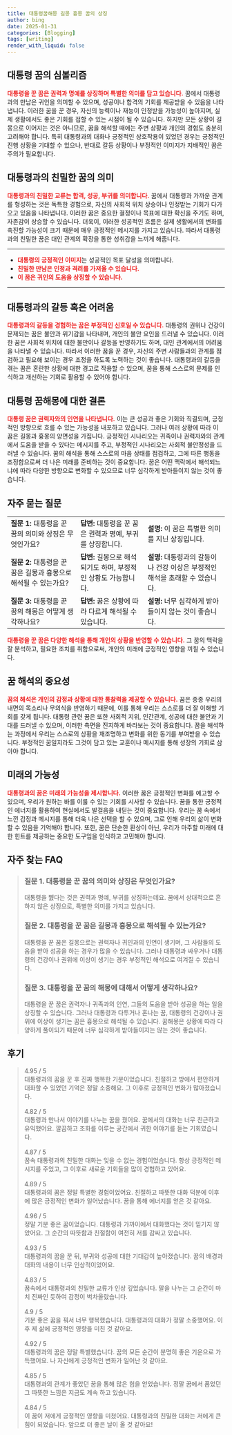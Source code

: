 ```yaml
---
title: 대통령꿈해몽 길몽 흉몽 꿈의 상징
author: bing
date: 2025-01-31
categories: [Blogging]
tags: [writing]
render_with_liquid: false
---
```



<h2 id='대통령 꿈의 심볼리즘'>대통령 꿈의 심볼리즘</h2>

<p><b><span style="color: #ee2323;">대통령을 꾼 꿈은 권력과 명예를 상징하며 특별한 의미를 담고 있습니다.</span></b> 꿈에서 대통령과의 만남은 귀인을 의미할 수 있으며, 성공이나 합격의 기회를 제공받을 수 있음을 나타냅니다. 이러한 꿈을 꾼 경우, 자신의 능력이나 재능이 인정받을 가능성이 높아지며, 실제 생활에서도 좋은 기회를 접할 수 있는 시점이 될 수 있습니다. 하지만 모든 상황이 길몽으로 이어지는 것은 아니므로, 꿈을 해석할 때에는 주변 상황과 개인의 경험도 충분히 고려해야 합니다. 특히 대통령과의 대화나 긍정적인 상호작용이 있었던 경우는 긍정적인 진행 상황을 기대할 수 있으나, 반대로 갈등 상황이나 부정적인 이미지가 지배적인 꿈은 주의가 필요합니다.</p>

<h2 id='대통령과의 친밀한 꿈의 의미'>대통령과의 친밀한 꿈의 의미</h2>

<p><b><span style="color: #ee2323;">대통령과의 친밀한 교류는 합격, 성공, 부귀를 의미합니다.</span></b> 꿈에서 대통령과 가까운 관계를 형성하는 것은 독특한 경험으로, 자신의 사회적 위치 상승이나 인정받는 기회가 다가오고 있음을 나타냅니다. 이러한 꿈은 중요한 결정이나 목표에 대한 확신을 주기도 하며, 자존감이 상승할 수 있습니다. 더욱이, 이러한 성공적인 흐름은 실제 생활에서의 변화를 촉진할 가능성이 크기 때문에 매우 긍정적인 메시지를 가지고 있습니다. 따라서 대통령과의 친밀한 꿈은 대인 관계의 확장을 통한 성취감을 느끼게 해줍니다.</p>

<hr />

<ul>
    <li><b><span style="color: #ee2323;">대통령의 긍정적인 이미지</span></b>는 성공적인 목표 달성을 의미합니다.</li>
    <li><b><span style="color: #ee2323;">친밀한 만남은 인정과 격려를 가져올 수 있습니다.</span></b></li>
    <li><b><span style="color: #ee2323;">이 꿈은 귀인의 도움을 상징할 수 있습니다.</span></b></li>
</ul>

<hr />

<h2 id='대통령과의 갈등 혹은 어려움'>대통령과의 갈등 혹은 어려움</h2>

<p><b><span style="color: #ee2323;">대통령과의 갈등을 경험하는 꿈은 부정적인 신호일 수 있습니다.</span></b> 대통령의 권위나 건강이 문제되는 꿈은 불안과 위기감을 나타내며, 개인의 불안 요인을 드러낼 수 있습니다. 이러한 꿈은 사회적 위치에 대한 불만이나 갈등을 반영하기도 하며, 대인 관계에서의 어려움을 나타낼 수 있습니다. 따라서 이러한 꿈을 꾼 경우, 자신의 주변 사람들과의 관계를 점검하고 필요해 보이는 경우 조정을 하도록 노력하는 것이 좋습니다. 대통령과의 갈등을 겪는 꿈은 혼란한 상황에 대한 경고로 작용할 수 있으며, 꿈을 통해 스스로의 문제를 인식하고 개선하는 기회로 활용할 수 있어야 합니다.</p>

<h2 id='대통령 꿈해몽에 대한 결론'>대통령 꿈해몽에 대한 결론</h2>

<p><b><span style="color: #ee2323;">대통령 꿈은 권력자와의 인연을 나타냅니다.</span></b> 이는 큰 성공과 좋은 기회와 직결되며, 긍정적인 방향으로 흐를 수 있는 가능성을 내포하고 있습니다. 그러나 여러 상황에 따라 이 꿈은 길몽과 흉몽의 양면성을 가집니다. 긍정적인 시나리오는 귀족이나 권력자와의 관계에서 도움을 받을 수 있다는 메시지를 주고, 부정적인 시나리오는 사회적 불안정성을 드러낼 수 있습니다. 꿈의 해석을 통해 스스로의 마음 상태를 점검하고, 그에 따른 행동을 조정함으로써 더 나은 미래를 준비하는 것이 중요합니다. 꿈은 어떤 맥락에서 해석되느냐에 따라 다양한 방향으로 변화할 수 있으므로 너무 심각하게 받아들이지 않는 것이 좋습니다.</p>

<h2 id='자주 묻는 질문'>자주 묻는 질문</h2>

<table>
    <tr>
        <td><b>질문 1:</b> 대통령을 꾼 꿈의 의미와 상징은 무엇인가요?</td>
        <td><b>답변:</b> 대통령을 꾼 꿈은 권력과 명예, 부귀를 상징합니다.</td>
        <td><b>설명:</b> 이 꿈은 특별한 의미를 지닌 상징입니다.</td>
    </tr>
    <tr>
        <td><b>질문 2:</b> 대통령을 꾼 꿈은 길몽과 흉몽으로 해석될 수 있는가요?</td>
        <td><b>답변:</b> 길몽으로 해석되기도 하며, 부정적인 상황도 가능합니다.</td>
        <td><b>설명:</b> 대통령과의 갈등이나 건강 이상은 부정적인 해석을 초래할 수 있습니다.</td>
    </tr>
    <tr>
        <td><b>질문 3:</b> 대통령을 꾼 꿈의 해몽은 어떻게 생각하나요?</td>
        <td><b>답변:</b> 꿈은 상황에 따라 다르게 해석될 수 있습니다.</td>
        <td><b>설명:</b> 너무 심각하게 받아들이지 않는 것이 좋습니다.</td>
    </tr>
</table>

<p><b><span style="color: #ee2323;">대통령을 꾼 꿈은 다양한 해석을 통해 개인의 상황을 반영할 수 있습니다.</span></b> 그 꿈의 맥락을 잘 분석하고, 필요한 조치를 취함으로써, 개인의 미래에 긍정적인 영향을 끼칠 수 있습니다.</p>

<h2 id='꿈 해석의 중요성'>꿈 해석의 중요성</h2>

<p><b><span style="color: #ee2323;">꿈의 해석은 개인의 감정과 상황에 대한 통찰력을 제공할 수 있습니다.</span></b> 꿈은 종종 우리의 내면의 목소리나 무의식을 반영하기 때문에, 이를 통해 우리는 스스로를 더 잘 이해할 기회를 갖게 됩니다. 대통령 관련 꿈은 또한 사회적 지위, 인간관계, 성공에 대한 불안과 기대를 드러낼 수 있으며, 이러한 측면을 진지하게 바라보는 것이 중요합니다. 꿈을 해석하는 과정에서 우리는 스스로의 상황을 재조명하고 변화를 위한 동기를 부여받을 수 있습니다. 부정적인 꿈일지라도 그것이 담고 있는 교훈이나 메시지를 통해 성장의 기회로 삼아야 합니다.</p>

<h2 id='미래의 가능성'>미래의 가능성</h2>

<p><b><span style="color: #ee2323;">대통령과의 꿈은 미래의 가능성을 제시합니다.</span></b> 이러한 꿈은 긍정적인 변화를 예고할 수 있으며, 우리가 원하는 바를 이룰 수 있는 기회를 시사할 수 있습니다. 꿈을 통한 긍정적인 에너지를 활용하여 현실에서도 발걸음을 내딛는 것이 중요합니다. 우리는 꿈 속에서 느낀 감정과 메시지를 통해 더욱 나은 선택을 할 수 있으며, 그로 인해 우리의 삶이 변화할 수 있음을 기억해야 합니다. 또한, 꿈은 단순한 환상이 아닌, 우리가 마주할 미래에 대한 힌트를 제공하는 중요한 도구임을 인식하고 고민해야 합니다.</p>


<h2 id='자주_찾는_FAQ'>자주 찾는 FAQ</h2>
<div itemscope="" itemtype="https://schema.org/FAQPage"> 
<blockquote> 
<div itemscope="" itemprop="mainEntity" itemtype="https://schema.org/Question"> 
<h3 itemprop="name">질문 1. 대통령을 꾼 꿈의 의미와 상징은 무엇인가요? </h3> 
<div itemscope="" itemprop="acceptedAnswer" itemtype="https://schema.org/Answer"> 
<span itemprop="text"> 
<p>대통령을 꿼다는 것은 권력과 명예, 부귀를 상징하는데요. 꿈에서 상대적으로 흔하지 않은 상징으로, 특별한 의미를 가지고 있습니다.</p> 
</span> 
</div> 
</div> 
<div itemscope="" itemprop="mainEntity" itemtype="https://schema.org/Question"> 
<h3 itemprop="name">질문 2. 대통령을 꾼 꿈은 길몽과 흉몽으로 해석될 수 있는가요? </h3> 
<div itemscope="" itemprop="acceptedAnswer" itemtype="https://schema.org/Answer"> 
<span itemprop="text"> 
<p>대통령을 꾼 꿈은 길몽으로는 권력자나 귀인과의 인연이 생기며, 그 사람들의 도움을 받아 성공을 하는 경우가 많을 수 있습니다. 그러나 대통령과 싸우거나 대통령의 건강이나 권위에 이상이 생기는 경우 부정적인 해석으로 여겨질 수 있습니다.</p> 
</span> 
</div> 
</div> 
<div itemscope="" itemprop="mainEntity" itemtype="https://schema.org/Question"> 
<h3 itemprop="name">질문 3. 대통령을 꾼 꿈의 해몽에 대해서 어떻게 생각하나요?</h3> 
<div itemscope="" itemprop="acceptedAnswer" itemtype="https://schema.org/Answer"> 
<span itemprop="text"> 
<p>대통령을 꾼 꿈은 권력자나 귀족과의 인연, 그들의 도움을 받아 성공을 하는 일을 상징할 수 있습니다. 그러나 대통령과 다투거나 혼나는 꿈, 대통령의 건강이나 권위에 이상이 생기는 꿈은 흉몽으로 해석될 수 있습니다. 꿈해몽은 상황에 따라 다양하게 풀이되기 때문에 너무 심각하게 받아들이지는 않는 것이 좋습니다.</p> 
</span> 
</div> 
</div> 
</blockquote> 
</div>
<h2 id='후기'>후기</h2>
<div itemscope itemtype="https://schema.org/Product">
  <blockquote>
  <div itemprop="review" itemscope itemtype="https://schema.org/Review">
      <div itemprop="reviewRating" itemscope itemtype="https://schema.org/Rating"> <span itemprop="ratingValue">4.95</span> / <span itemprop="bestRating">5</span> </div>
      <span itemprop="reviewBody">대통령과의 꿈을 꾼 후 진짜 행복한 기분이었습니다. 친절하고 방에서 편안하게 대화할 수 있었던 기억은 정말 소중해요. 그 이후로 긍정적인 변화가 많아졌습니다.</span>
  </div>
  <br>
  <div itemprop="review" itemscope itemtype="https://schema.org/Review">
      <div itemprop="reviewRating" itemscope itemtype="https://schema.org/Rating"> <span itemprop="ratingValue">4.82</span> / <span itemprop="bestRating">5</span> </div>
      <span itemprop="reviewBody">대통령과 만나서 이야기를 나누는 꿈을 꿨어요. 꿈에서의 대화는 너무 친근하고 유익했어요. 깔끔하고 조화를 이루는 공간에서 귀한 이야기를 듣는 기회였습니다.</span>
  </div>
  <br>
  <div itemprop="review" itemscope itemtype="https://schema.org/Review">
      <div itemprop="reviewRating" itemscope itemtype="https://schema.org/Rating"> <span itemprop="ratingValue">4.87</span> / <span itemprop="bestRating">5</span> </div>
      <span itemprop="reviewBody">꿈속 대통령과의 친밀한 대화는 잊을 수 없는 경험이었습니다. 항상 긍정적인 메시지를 주었고, 그 이후로 새로운 기회들을 많이 경험하고 있어요.</span>
  </div>
  <br>
  <div itemprop="review" itemscope itemtype="https://schema.org/Review">
      <div itemprop="reviewRating" itemscope itemtype="https://schema.org/Rating"> <span itemprop="ratingValue">4.89</span> / <span itemprop="bestRating">5</span> </div>
      <span itemprop="reviewBody">대통령과의 꿈은 정말 특별한 경험이었어요. 친절하고 따뜻한 대화 덕분에 이후에 많은 긍정적인 변화가 일어났습니다. 꿈을 통해 에너지를 얻은 것 같아요.</span>
  </div>
  <br>
  <div itemprop="review" itemscope itemtype="https://schema.org/Review">
      <div itemprop="reviewRating" itemscope itemtype="https://schema.org/Rating"> <span itemprop="ratingValue">4.96</span> / <span itemprop="bestRating">5</span> </div>
      <span itemprop="reviewBody">정말 기분 좋은 꿈이었습니다. 대통령과 가까이에서 대화했다는 것이 믿기지 않았어요. 그 순간의 따뜻함과 친절함이 여전히 저를 감싸고 있습니다.</span>
  </div>
  <br>
  <div itemprop="review" itemscope itemtype="https://schema.org/Review">
      <div itemprop="reviewRating" itemscope itemtype="https://schema.org/Rating"> <span itemprop="ratingValue">4.93</span> / <span itemprop="bestRating">5</span> </div>
      <span itemprop="reviewBody">대통령과의 꿈을 꾼 뒤, 부귀와 성공에 대한 기대감이 높아졌습니다. 꿈의 배경과 대화의 내용이 너무 인상적이었어요.</span>
  </div>
  <br>
  <div itemprop="review" itemscope itemtype="https://schema.org/Review">
      <div itemprop="reviewRating" itemscope itemtype="https://schema.org/Rating"> <span itemprop="ratingValue">4.83</span> / <span itemprop="bestRating">5</span> </div>
      <span itemprop="reviewBody">꿈속에서 대통령과의 친밀한 교류가 인상 깊었습니다. 말을 나누는 그 순간이 마치 진짜인 듯하여 감정이 벅차올랐습니다.</span>
  </div>
  <br>
  <div itemprop="review" itemscope itemtype="https://schema.org/Review">
      <div itemprop="reviewRating" itemscope itemtype="https://schema.org/Rating"> <span itemprop="ratingValue">4.9</span> / <span itemprop="bestRating">5</span> </div>
      <span itemprop="reviewBody">기분 좋은 꿈을 꿔서 너무 행복했습니다. 대통령과의 대화가 정말 소중했어요. 이후 제 삶에 긍정적인 영향을 미친 것 같아요.</span>
  </div>
  <br>
  <div itemprop="review" itemscope itemtype="https://schema.org/Review">
      <div itemprop="reviewRating" itemscope itemtype="https://schema.org/Rating"> <span itemprop="ratingValue">4.92</span> / <span itemprop="bestRating">5</span> </div>
      <span itemprop="reviewBody">대통령과의 꿈은 정말 특별했습니다. 꿈의 모든 순간이 분명히 좋은 기운으로 가득했어요. 나 자신에게 긍정적인 변화가 일어난 것 같아요.</span>
  </div>
  <br>
  <div itemprop="review" itemscope itemtype="https://schema.org/Review">
      <div itemprop="reviewRating" itemscope itemtype="https://schema.org/Rating"> <span itemprop="ratingValue">4.85</span> / <span itemprop="bestRating">5</span> </div>
      <span itemprop="reviewBody">대통령과의 관계가 좋았던 꿈을 통해 많은 힘을 얻었습니다. 정말 꿈에서 품었던 그 따뜻한 느낌은 지금도 계속 하고 있습니다.</span>
  </div>
  <br>
  <div itemprop="review" itemscope itemtype="https://schema.org/Review">
      <div itemprop="reviewRating" itemscope itemtype="https://schema.org/Rating"> <span itemprop="ratingValue">4.84</span> / <span itemprop="bestRating">5</span> </div>
      <span itemprop="reviewBody">이 꿈이 저에게 긍정적인 영향을 미쳤어요. 대통령과의 친밀한 대화는 저에게 큰 힘이 되었습니다. 앞으로 더 좋은 날이 올 것 같아요!</span>
  </div>
  </blockquote>
</div>
